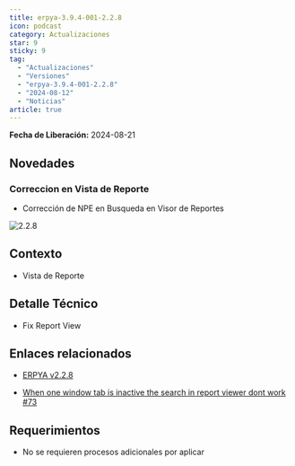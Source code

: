 ```yaml
---
title: erpya-3.9.4-001-2.2.8
icon: podcast
category: Actualizaciones
star: 9
sticky: 9
tag:
  - "Actualizaciones"
  - "Versiones"
  - "erpya-3.9.4-001-2.2.8"
  - "2024-08-12"
  - "Noticias"
article: true
---
```


**Fecha de Liberación:** 2024-08-21

## Novedades

### Correccion en Vista de Reporte

- Corrección de NPE en Busqueda en Visor de Reportes

![2.2.8](/assets/img/downloads/updates/resources/adempiere-patch-zk-2.2.8.gif)

## Contexto

- Vista de Reporte

## Detalle Técnico

- Fix Report View

## Enlaces relacionados

- [ERPYA v2.2.8](https://github.com/erpya/adempiere_patch_zk/releases/tag/2.2.8)

- [When one window tab is inactive the search in report viewer dont work #73](https://github.com/erpcya/adempiere/issues/73)

## Requerimientos

- No se requieren procesos adicionales por aplicar
